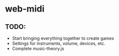 # web-midi

## TODO:
* Start bringing everything together to create games
* Settings for instruments, volume, devices, etc.
* Complete music-theory.js